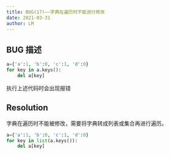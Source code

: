 ```yaml
---
title: BUG(17)——字典在遍历时不能进行修改
date: 2021-03-31
author: LM
---
```


## BUG 描述

```python
a={'a':1, 'b':0, 'c':1, 'd':0}
for key in a.keys():
	del a[key]
```

执行上述代码时会出现报错

## Resolution

字典在遍历时不能被修改，需要将字典转成列表或集合再进行遍历。

```python
a={'a':1, 'b':0, 'c':1, 'd':0}
for key in list(a.keys()):
	del a[key]
```

